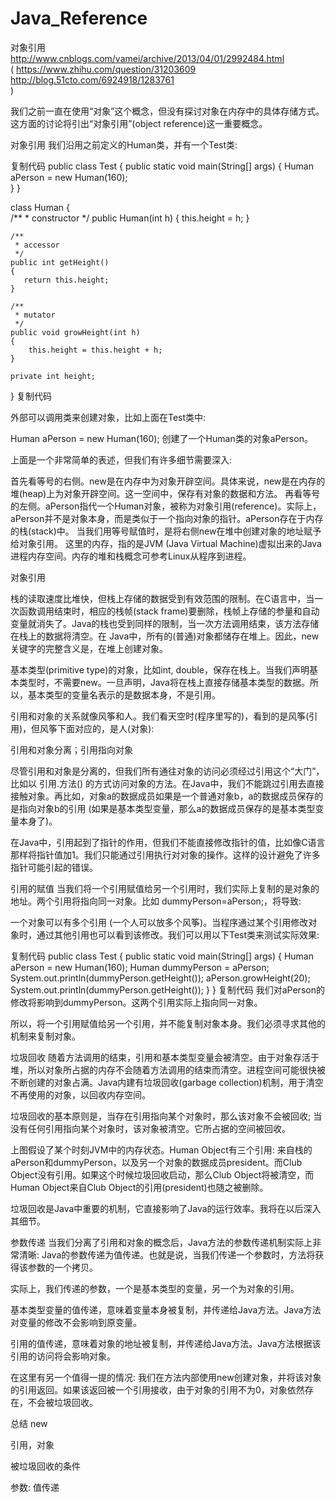 # Java_Reference
对象引用
<br>
http://www.cnblogs.com/vamei/archive/2013/04/01/2992484.html
<br>
(
https://www.zhihu.com/question/31203609
<br>
http://blog.51cto.com/6924918/1283761
<br>
)

我们之前一直在使用“对象”这个概念，但没有探讨对象在内存中的具体存储方式。这方面的讨论将引出“对象引用”(object reference)这一重要概念。 

 

对象引用
我们沿用之前定义的Human类，并有一个Test类:

复制代码
public class Test
{
    public static void main(String[] args)
    {
        Human aPerson = new Human(160);                 
    }
}

class Human
{   
    /**
     * constructor
     */
    public Human(int h)
    {
        this.height = h;
    }

    /**
     * accessor
     */
    public int getHeight()
    {
       return this.height;
    }

    /**
     * mutator
     */
    public void growHeight(int h)
    {
        this.height = this.height + h;
    }

    private int height;
}
复制代码
 

外部可以调用类来创建对象，比如上面在Test类中:

Human aPerson = new Human(160);
创建了一个Human类的对象aPerson。 

上面是一个非常简单的表述，但我们有许多细节需要深入:

首先看等号的右侧。new是在内存中为对象开辟空间。具体来说，new是在内存的堆(heap)上为对象开辟空间。这一空间中，保存有对象的数据和方法。
再看等号的左侧。aPerson指代一个Human对象，被称为对象引用(reference)。实际上，aPerson并不是对象本身，而是类似于一个指向对象的指针。aPerson存在于内存的栈(stack)中。
当我们用等号赋值时，是将右侧new在堆中创建对象的地址赋予给对象引用。
这里的内存，指的是JVM (Java Virtual Machine)虚拟出来的Java进程内存空间。内存的堆和栈概念可参考Linux从程序到进程。

 



对象引用

 

 

栈的读取速度比堆快，但栈上存储的数据受到有效范围的限制。在C语言中，当一次函数调用结束时，相应的栈帧(stack frame)要删除，栈帧上存储的参量和自动变量就消失了。Java的栈也受到同样的限制，当一次方法调用结束，该方法存储在栈上的数据将清空。在 Java中，所有的(普通)对象都储存在堆上。因此，new关键字的完整含义是，在堆上创建对象。

 

基本类型(primitive type)的对象，比如int, double，保存在栈上。当我们声明基本类型时，不需要new。一旦声明，Java将在栈上直接存储基本类型的数据。所以，基本类型的变量名表示的是数据本身，不是引用。

 

 

引用和对象的关系就像风筝和人。我们看天空时(程序里写的)，看到的是风筝(引用)，但风筝下面对应的，是人(对象):



 

引用和对象分离；引用指向对象

 

尽管引用和对象是分离的，但我们所有通往对象的访问必须经过引用这个“大门”，比如以 引用.方法() 的方式访问对象的方法。在Java中，我们不能跳过引用去直接接触对象。再比如，对象a的数据成员如果是一个普通对象b，a的数据成员保存的是指向对象b的引用 (如果是基本类型变量，那么a的数据成员保存的是基本类型变量本身了)。

在Java中，引用起到了指针的作用，但我们不能直接修改指针的值，比如像C语言那样将指针值加1。我们只能通过引用执行对对象的操作。这样的设计避免了许多指针可能引起的错误。

 

引用的赋值
当我们将一个引用赋值给另一个引用时，我们实际上复制的是对象的地址。两个引用将指向同一对象。比如 dummyPerson=aPerson;，将导致:



一个对象可以有多个引用 (一个人可以放多个风筝)。当程序通过某个引用修改对象时，通过其他引用也可以看到该修改。我们可以用以下Test类来测试实际效果:

复制代码
public class Test
{
    public static void main(String[] args)
        {
             Human aPerson = new Human(160);
             Human dummyPerson = aPerson;
             System.out.println(dummyPerson.getHeight());
             aPerson.growHeight(20);
             System.out.println(dummyPerson.getHeight());
        }
}
复制代码
我们对aPerson的修改将影响到dummyPerson。这两个引用实际上指向同一对象。

 

所以，将一个引用赋值给另一个引用，并不能复制对象本身。我们必须寻求其他的机制来复制对象。

 

垃圾回收
随着方法调用的结束，引用和基本类型变量会被清空。由于对象存活于堆，所以对象所占据的内存不会随着方法调用的结束而清空。进程空间可能很快被不断创建的对象占满。Java内建有垃圾回收(garbage collection)机制，用于清空不再使用的对象，以回收内存空间。

垃圾回收的基本原则是，当存在引用指向某个对象时，那么该对象不会被回收; 当没有任何引用指向某个对象时，该对象被清空。它所占据的空间被回收。

上图假设了某个时刻JVM中的内存状态。Human Object有三个引用: 来自栈的aPerson和dummyPerson，以及另一个对象的数据成员president。而Club Object没有引用。如果这个时候垃圾回收启动，那么Club Object将被清空，而Human Object来自Club Object的引用(president)也随之被删除。

 

垃圾回收是Java中重要的机制，它直接影响了Java的运行效率。我将在以后深入其细节。

 

参数传递
当我们分离了引用和对象的概念后，Java方法的参数传递机制实际上非常清晰: Java的参数传递为值传递。也就是说，当我们传递一个参数时，方法将获得该参数的一个拷贝。

实际上，我们传递的参数，一个是基本类型的变量，另一个为对象的引用。

基本类型变量的值传递，意味着变量本身被复制，并传递给Java方法。Java方法对变量的修改不会影响到原变量。

引用的值传递，意味着对象的地址被复制，并传递给Java方法。Java方法根据该引用的访问将会影响对象。

 

在这里有另一个值得一提的情况: 我们在方法内部使用new创建对象，并将该对象的引用返回。如果该返回被一个引用接收，由于对象的引用不为0，对象依然存在，不会被垃圾回收。

 

总结
new

引用，对象

被垃圾回收的条件

参数: 值传递

 
